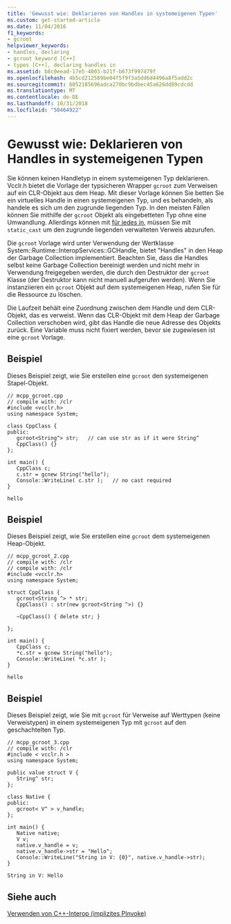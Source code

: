 ```yaml
---
title: 'Gewusst wie: Deklarieren von Handles in systemeigenen Typen'
ms.custom: get-started-article
ms.date: 11/04/2016
f1_keywords:
- gcroot
helpviewer_keywords:
- handles, declaring
- gcroot keyword [C++]
- types [C++], declaring handles in
ms.assetid: b8c0eead-17e5-4003-b21f-b673f997d79f
ms.openlocfilehash: 4b5cd212589be04f5f9f3a5dd6d4496a8f5add2c
ms.sourcegitcommit: 6052185696adca270bc9bdbec45a626dd89cdcdd
ms.translationtype: MT
ms.contentlocale: de-DE
ms.lasthandoff: 10/31/2018
ms.locfileid: "50464922"
---
```

# <a name="how-to-declare-handles-in-native-types"></a>Gewusst wie: Deklarieren von Handles in systemeigenen Typen

Sie können keinen Handletyp in einem systemeigenen Typ deklarieren. Vcclr.h bietet die Vorlage der typsicheren Wrapper `gcroot` zum Verweisen auf ein CLR-Objekt aus dem Heap. Mit dieser Vorlage können Sie betten Sie ein virtuelles Handle in einen systemeigenen Typ, und es behandeln, als handele es sich um den zugrunde liegenden Typ. In den meisten Fällen können Sie mithilfe der `gcroot` Objekt als eingebetteten Typ ohne eine Umwandlung. Allerdings können mit [für jedes in](../dotnet/for-each-in.md), müssen Sie mit `static_cast` um den zugrunde liegenden verwalteten Verweis abzurufen.

Die `gcroot` Vorlage wird unter Verwendung der Wertklasse System::Runtime::InteropServices::GCHandle, bietet "Handles" in den Heap der Garbage Collection implementiert. Beachten Sie, dass die Handles selbst keine Garbage Collection bereinigt werden und nicht mehr in Verwendung freigegeben werden, die durch den Destruktor der `gcroot` Klasse (der Destruktor kann nicht manuell aufgerufen werden). Wenn Sie instanziieren ein `gcroot` Objekt auf dem systemeigenen Heap, rufen Sie für die Ressource zu löschen.

Die Laufzeit behält eine Zuordnung zwischen dem Handle und dem CLR-Objekt, das es verweist. Wenn das CLR-Objekt mit dem Heap der Garbage Collection verschoben wird, gibt das Handle die neue Adresse des Objekts zurück. Eine Variable muss nicht fixiert werden, bevor sie zugewiesen ist eine `gcroot` Vorlage.

## <a name="example"></a>Beispiel

Dieses Beispiel zeigt, wie Sie erstellen eine `gcroot` den systemeigenen Stapel-Objekt.

```
// mcpp_gcroot.cpp
// compile with: /clr
#include <vcclr.h>
using namespace System;

class CppClass {
public:
   gcroot<String^> str;   // can use str as if it were String^
   CppClass() {}
};

int main() {
   CppClass c;
   c.str = gcnew String("hello");
   Console::WriteLine( c.str );   // no cast required
}
```

```Output
hello
```

## <a name="example"></a>Beispiel

Dieses Beispiel zeigt, wie Sie erstellen eine `gcroot` dem systemeigenen Heap-Objekt.

```
// mcpp_gcroot_2.cpp
// compile with: /clr
// compile with: /clr
#include <vcclr.h>
using namespace System;

struct CppClass {
   gcroot<String ^> * str;
   CppClass() : str(new gcroot<String ^>) {}

   ~CppClass() { delete str; }

};

int main() {
   CppClass c;
   *c.str = gcnew String("hello");
   Console::WriteLine( *c.str );
}
```

```Output
hello
```

## <a name="example"></a>Beispiel

Dieses Beispiel zeigt, wie Sie mit `gcroot` für Verweise auf Werttypen (keine Verweistypen) in einem systemeigenen Typ mit `gcroot` auf den geschachtelten Typ.

```
// mcpp_gcroot_3.cpp
// compile with: /clr
#include < vcclr.h >
using namespace System;

public value struct V {
   String^ str;
};

class Native {
public:
   gcroot< V^ > v_handle;
};

int main() {
   Native native;
   V v;
   native.v_handle = v;
   native.v_handle->str = "Hello";
   Console::WriteLine("String in V: {0}", native.v_handle->str);
}
```

```Output
String in V: Hello
```

## <a name="see-also"></a>Siehe auch

[Verwenden von C++-Interop (implizites PInvoke)](../dotnet/using-cpp-interop-implicit-pinvoke.md)